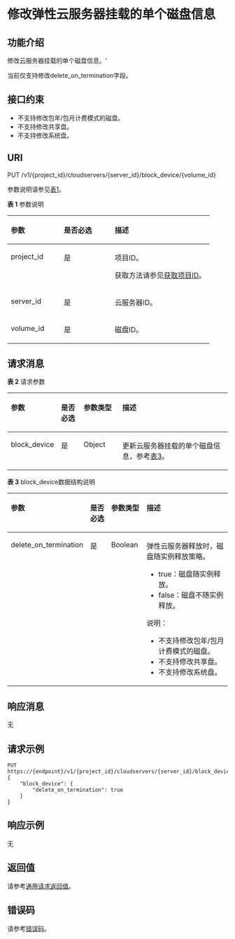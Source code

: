 # 修改弹性云服务器挂载的单个磁盘信息<a name="ecs_02_0607"></a>

## 功能介绍<a name="section1121904014915"></a>

修改云服务器挂载的单个磁盘信息。'

当前仅支持修改delete\_on\_termination字段。

## 接口约束<a name="section10707124944914"></a>

-   不支持修改包年/包月计费模式的磁盘。
-   不支持修改共享盘。
-   不支持修改系统盘。

## URI<a name="section16827105414918"></a>

PUT /v1/\{project\_id\}/cloudservers/\{server\_id\}/block\_device/\{volume\_id\}

参数说明请参见[表1](#table9102621135214)。

**表 1**  参数说明

<a name="table9102621135214"></a>
<table><thead align="left"><tr id="row81281021195210"><th class="cellrowborder" valign="top" width="26.26262626262626%" id="mcps1.2.4.1.1"><p id="p3128172115220"><a name="p3128172115220"></a><a name="p3128172115220"></a>参数</p>
</th>
<th class="cellrowborder" valign="top" width="25.252525252525253%" id="mcps1.2.4.1.2"><p id="p1712872185220"><a name="p1712872185220"></a><a name="p1712872185220"></a>是否必选</p>
</th>
<th class="cellrowborder" valign="top" width="48.484848484848484%" id="mcps1.2.4.1.3"><p id="p111283215529"><a name="p111283215529"></a><a name="p111283215529"></a>描述</p>
</th>
</tr>
</thead>
<tbody><tr id="row1512815210523"><td class="cellrowborder" valign="top" width="26.26262626262626%" headers="mcps1.2.4.1.1 "><p id="p131291521105216"><a name="p131291521105216"></a><a name="p131291521105216"></a>project_id</p>
</td>
<td class="cellrowborder" valign="top" width="25.252525252525253%" headers="mcps1.2.4.1.2 "><p id="p1112914218523"><a name="p1112914218523"></a><a name="p1112914218523"></a>是</p>
</td>
<td class="cellrowborder" valign="top" width="48.484848484848484%" headers="mcps1.2.4.1.3 "><p id="p171292212528"><a name="p171292212528"></a><a name="p171292212528"></a>项目ID。</p>
<p id="p13447616151513"><a name="p13447616151513"></a><a name="p13447616151513"></a>获取方法请参见<a href="获取项目ID.md">获取项目ID</a>。</p>
</td>
</tr>
<tr id="row412952119523"><td class="cellrowborder" valign="top" width="26.26262626262626%" headers="mcps1.2.4.1.1 "><p id="p101292211522"><a name="p101292211522"></a><a name="p101292211522"></a>server_id</p>
</td>
<td class="cellrowborder" valign="top" width="25.252525252525253%" headers="mcps1.2.4.1.2 "><p id="p41294216524"><a name="p41294216524"></a><a name="p41294216524"></a>是</p>
</td>
<td class="cellrowborder" valign="top" width="48.484848484848484%" headers="mcps1.2.4.1.3 "><p id="p18129721125217"><a name="p18129721125217"></a><a name="p18129721125217"></a>云服务器ID。</p>
</td>
</tr>
<tr id="row16129142185218"><td class="cellrowborder" valign="top" width="26.26262626262626%" headers="mcps1.2.4.1.1 "><p id="p141292021205218"><a name="p141292021205218"></a><a name="p141292021205218"></a>volume_id</p>
</td>
<td class="cellrowborder" valign="top" width="25.252525252525253%" headers="mcps1.2.4.1.2 "><p id="p6129162111527"><a name="p6129162111527"></a><a name="p6129162111527"></a>是</p>
</td>
<td class="cellrowborder" valign="top" width="48.484848484848484%" headers="mcps1.2.4.1.3 "><p id="p512982110525"><a name="p512982110525"></a><a name="p512982110525"></a>磁盘ID。</p>
</td>
</tr>
</tbody>
</table>

## 请求消息<a name="section08685984919"></a>

**表 2**  请求参数

<a name="table0647167135212"></a>
<table><thead align="left"><tr id="row1682187115212"><th class="cellrowborder" valign="top" width="22.68%" id="mcps1.2.5.1.1"><p id="p1568212725215"><a name="p1568212725215"></a><a name="p1568212725215"></a>参数</p>
</th>
<th class="cellrowborder" valign="top" width="10.31%" id="mcps1.2.5.1.2"><p id="p206821478521"><a name="p206821478521"></a><a name="p206821478521"></a>是否必选</p>
</th>
<th class="cellrowborder" valign="top" width="17.53%" id="mcps1.2.5.1.3"><p id="p1868217720525"><a name="p1868217720525"></a><a name="p1868217720525"></a>参数类型</p>
</th>
<th class="cellrowborder" valign="top" width="49.480000000000004%" id="mcps1.2.5.1.4"><p id="p86821175526"><a name="p86821175526"></a><a name="p86821175526"></a>描述</p>
</th>
</tr>
</thead>
<tbody><tr id="row66827714527"><td class="cellrowborder" valign="top" width="22.68%" headers="mcps1.2.5.1.1 "><p id="p1768211720521"><a name="p1768211720521"></a><a name="p1768211720521"></a>block_device</p>
</td>
<td class="cellrowborder" valign="top" width="10.31%" headers="mcps1.2.5.1.2 "><p id="p2068211712525"><a name="p2068211712525"></a><a name="p2068211712525"></a>是</p>
</td>
<td class="cellrowborder" valign="top" width="17.53%" headers="mcps1.2.5.1.3 "><p id="p8682127155212"><a name="p8682127155212"></a><a name="p8682127155212"></a>Object</p>
</td>
<td class="cellrowborder" valign="top" width="49.480000000000004%" headers="mcps1.2.5.1.4 "><p id="p2068214712528"><a name="p2068214712528"></a><a name="p2068214712528"></a>更新云服务器挂载的单个磁盘信息，参考<a href="#table1865314713526">表3</a>。</p>
</td>
</tr>
</tbody>
</table>

**表 3**  block\_device数据结构说明

<a name="table1865314713526"></a>
<table><thead align="left"><tr id="row86824785212"><th class="cellrowborder" valign="top" width="22.682268226822682%" id="mcps1.2.5.1.1"><p id="p068218705216"><a name="p068218705216"></a><a name="p068218705216"></a>参数</p>
</th>
<th class="cellrowborder" valign="top" width="11.341134113411341%" id="mcps1.2.5.1.2"><p id="p468213713524"><a name="p468213713524"></a><a name="p468213713524"></a>是否必选</p>
</th>
<th class="cellrowborder" valign="top" width="16.491649164916492%" id="mcps1.2.5.1.3"><p id="p3682070527"><a name="p3682070527"></a><a name="p3682070527"></a>参数类型</p>
</th>
<th class="cellrowborder" valign="top" width="49.48494849484948%" id="mcps1.2.5.1.4"><p id="p2068287175210"><a name="p2068287175210"></a><a name="p2068287175210"></a>描述</p>
</th>
</tr>
</thead>
<tbody><tr id="row186822079523"><td class="cellrowborder" valign="top" width="22.682268226822682%" headers="mcps1.2.5.1.1 "><p id="p76821678520"><a name="p76821678520"></a><a name="p76821678520"></a>delete_on_termination</p>
</td>
<td class="cellrowborder" valign="top" width="11.341134113411341%" headers="mcps1.2.5.1.2 "><p id="p10682187175217"><a name="p10682187175217"></a><a name="p10682187175217"></a>是</p>
</td>
<td class="cellrowborder" valign="top" width="16.491649164916492%" headers="mcps1.2.5.1.3 "><p id="p268218765216"><a name="p268218765216"></a><a name="p268218765216"></a>Boolean</p>
</td>
<td class="cellrowborder" valign="top" width="49.48494849484948%" headers="mcps1.2.5.1.4 "><p id="p1682157165214"><a name="p1682157165214"></a><a name="p1682157165214"></a>弹性云服务器释放时，磁盘随实例释放策略。</p>
<a name="ul46827714522"></a><a name="ul46827714522"></a><ul id="ul46827714522"><li>true：磁盘随实例释放。</li><li>false：磁盘不随实例释放。</li></ul>
<div class="note" id="note176568715218"><a name="note176568715218"></a><a name="note176568715218"></a><span class="notetitle"> 说明： </span><div class="notebody"><a name="ul11817342143613"></a><a name="ul11817342143613"></a><ul id="ul11817342143613"><li>不支持修改包年/包月计费模式的磁盘。</li><li>不支持修改共享盘。</li><li>不支持修改系统盘。</li></ul>
</div></div>
</td>
</tr>
</tbody>
</table>

## 响应消息<a name="section155841165012"></a>

无

## 请求示例<a name="section16386824165017"></a>

```
PUT https://{endpoint}/v1/{project_id}/cloudservers/{server_id}/block_device/{volume_id}
{
	"block_device": {
		"delete_on_termination": true
	}
}
```

## 响应示例<a name="section1183784465016"></a>

无

## 返回值<a name="zh-cn_topic_0092803065_ecs_03_0202_section22960139"></a>

请参考[通用请求返回值](通用请求返回值.md)。

## 错误码<a name="zh-cn_topic_0092803065_ecs_03_0601_zh-cn_topic_0057973179_section23611955"></a>

请参考[错误码](错误码.md)。

